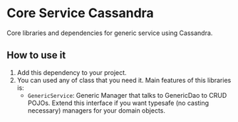 # Core Service Cassandra
Core libraries and dependencies for generic service using Cassandra.

## How to use it
1. Add this dependency to your project.
2. You can used any of class that you need it. Main features of this libraries is:
   - `GenericService`: Generic Manager that talks to GenericDao to CRUD POJOs. Extend this interface if you want typesafe (no casting necessary) managers for your domain objects.

